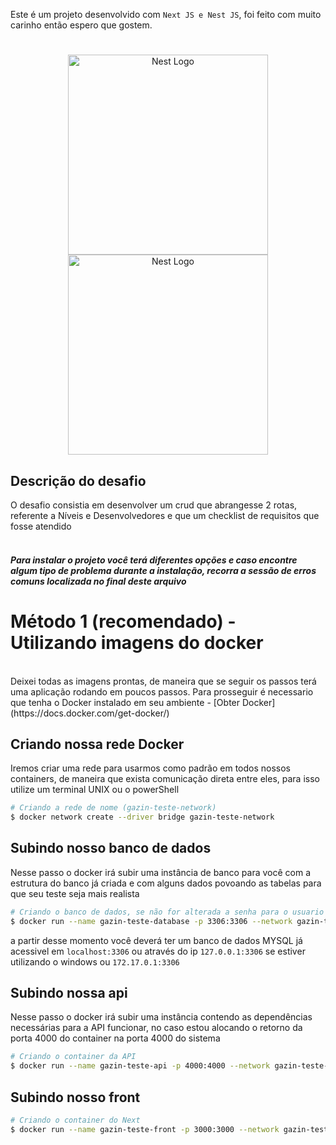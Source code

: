 Este é um projeto desenvolvido com `Next JS e Nest JS`, foi feito com muito carinho então espero que gostem.
#
<p align="center">
  <a href="https://github.com/tauan/api-nestjs" target="blank"><img src="https://nestjs.com/img/logo_text.svg" width="320" alt="Nest Logo" /></a> 
  <a href="https://github.com/tauan/react-front" target="blank"><img src="https://upload.wikimedia.org/wikipedia/commons/thumb/8/8e/Nextjs-logo.svg/207px-Nextjs-logo.svg.png" width="320" alt="Nest Logo" /></a> 
</p>

## Descrição do desafio
O desafio consistia em desenvolver um crud que abrangesse 2 rotas, referente a Níveis e Desenvolvedores e que um checklist de requisitos que fosse atendido
<br /><br />
##### Para instalar o projeto você terá diferentes opções e caso encontre algum tipo de problema durante a instalação, recorra a sessão de erros comuns localizada no final deste arquivo

# Método 1 (recomendado) - Utilizando imagens do docker
<br />
Deixei todas as imagens prontas, de maneira que se seguir os passos terá uma aplicação rodando em poucos passos. 
Para prosseguir é necessario que tenha o Docker instalado em seu ambiente - [Obter Docker](https://docs.docker.com/get-docker/)

## Criando nossa rede Docker
Iremos criar uma rede para usarmos como padrão em todos nossos containers, de maneira que exista comunicação direta entre eles, para isso utilize um terminal UNIX ou o powerShell

```bash
# Criando a rede de nome (gazin-teste-network)
$ docker network create --driver bridge gazin-teste-network

```

## Subindo nosso banco de dados
Nesse passo o docker irá subir uma instância de banco para você com a estrutura do banco já criada e com alguns dados povoando as tabelas para que seu teste seja mais realista

```bash
# Criando o banco de dados, se não for alterada a senha para o usuario root será 123456
$ docker run --name gazin-teste-database -p 3306:3306 --network gazin-teste-network -e MYSQL_ROOT_PASSWORD=123456 -d tauangabriel/gazin-teste-database

```

a partir desse momento você deverá ter um banco de dados MYSQL já acessivel em `localhost:3306` ou através do ip `127.0.0.1:3306` se estiver utilizando o windows ou `172.17.0.1:3306`  

## Subindo nossa api
Nesse passo o docker irá subir uma instância contendo as dependências necessárias para a API funcionar, no caso estou alocando o retorno da porta 4000 do container na porta 4000 do sistema

```bash
# Criando o container da API
$ docker run --name gazin-teste-api -p 4000:4000 --network gazin-teste-network -d tauangabriel/gazin-teste-api

```

## Subindo nosso front 
```bash
# Criando o container do Next
$ docker run --name gazin-teste-front -p 3000:3000 --network gazin-teste-network -e API_HOST=http://100.25.222.193:4000-d tauangabriel/gazin-teste-front

```
